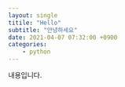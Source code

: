 ```yaml
---
layout: single
titile: "Hello"
subtitle: "안녕하세요"
date: 2021-04-07 07:32:00 +0900
categories:
    - python
---
```


내용입니다.


